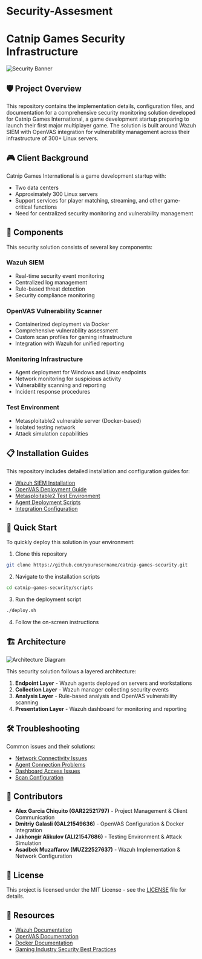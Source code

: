 # Security-Assesment

# Catnip Games Security Infrastructure

![Security Banner](https://your-image-url-here.jpg)

## 🛡️ Project Overview

This repository contains the implementation details, configuration files, and documentation for a comprehensive security monitoring solution developed for Catnip Games International, a game development startup preparing to launch their first major multiplayer game. The solution is built around Wazuh SIEM with OpenVAS integration for vulnerability management across their infrastructure of 300+ Linux servers.

## 🎮 Client Background

Catnip Games International is a game development startup with:
- Two data centers
- Approximately 300 Linux servers
- Support services for player matching, streaming, and other game-critical functions
- Need for centralized security monitoring and vulnerability management

## 🔧 Components

This security solution consists of several key components:

### Wazuh SIEM
- Real-time security event monitoring
- Centralized log management
- Rule-based threat detection
- Security compliance monitoring

### OpenVAS Vulnerability Scanner
- Containerized deployment via Docker
- Comprehensive vulnerability assessment
- Custom scan profiles for gaming infrastructure
- Integration with Wazuh for unified reporting

### Monitoring Infrastructure
- Agent deployment for Windows and Linux endpoints
- Network monitoring for suspicious activity
- Vulnerability scanning and reporting
- Incident response procedures

### Test Environment
- Metasploitable2 vulnerable server (Docker-based)
- Isolated testing network
- Attack simulation capabilities

## 📋 Installation Guides

This repository includes detailed installation and configuration guides for:

- [Wazuh SIEM Installation](docs/wazuh-installation.md)
- [OpenVAS Deployment Guide](docs/openvas-deployment.md)
- [Metasploitable2 Test Environment](docs/metasploitable-setup.md)
- [Agent Deployment Scripts](docs/agent-deployment.md)
- [Integration Configuration](docs/integration-setup.md)

## 🚀 Quick Start

To quickly deploy this solution in your environment:

1. Clone this repository
```bash
git clone https://github.com/yourusername/catnip-games-security.git
```

2. Navigate to the installation scripts
```bash
cd catnip-games-security/scripts
```

3. Run the deployment script
```bash
./deploy.sh
```

4. Follow the on-screen instructions

## 🏗️ Architecture

![Architecture Diagram](https://your-image-url-here.jpg)

This security solution follows a layered architecture:

1. **Endpoint Layer** - Wazuh agents deployed on servers and workstations
2. **Collection Layer** - Wazuh manager collecting security events
3. **Analysis Layer** - Rule-based analysis and OpenVAS vulnerability scanning
4. **Presentation Layer** - Wazuh dashboard for monitoring and reporting

## 🛠️ Troubleshooting

Common issues and their solutions:

- [Network Connectivity Issues](docs/troubleshooting.md#network)
- [Agent Connection Problems](docs/troubleshooting.md#agents)
- [Dashboard Access Issues](docs/troubleshooting.md#dashboard)
- [Scan Configuration](docs/troubleshooting.md#scans)

## 👥 Contributors

- **Alex Garcia Chiquito (GAR22521797)** - Project Management & Client Communication
- **Dmitriy Galasli (GAL21549636)** - OpenVAS Configuration & Docker Integration
- **Jakhongir Alikulov (ALI21547686)** - Testing Environment & Attack Simulation
- **Asadbek Muzaffarov (MUZ22527637)** - Wazuh Implementation & Network Configuration

## 📜 License

This project is licensed under the MIT License - see the [LICENSE](LICENSE) file for details.

## 🔗 Resources

- [Wazuh Documentation](https://documentation.wazuh.com/)
- [OpenVAS Documentation](https://www.openvas.org/documentation.html)
- [Docker Documentation](https://docs.docker.com/)
- [Gaming Industry Security Best Practices](https://your-resource-link-here.com)
